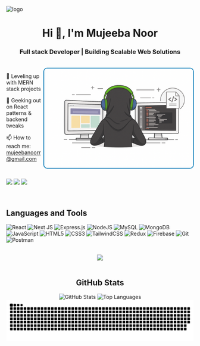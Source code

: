 ![logo](https://github.com/Mujeeba-Noor12/Mujeeba-Noor12/blob/main/Blue%20Yellow%20Futuristic%20Virtual%20Technology%20Blog%20Banner%20(1).png)
<h1 align="center">Hi 👋, I'm Mujeeba Noor </h1>
<h3 align="center"> Full stack Developer | Building Scalable Web Solutions</h1>

</br>
<img src="https://github.com/Mujeeba-Noor12/Mujeeba-Noor12/blob/main/image.png" align="right" width="400" style="border: 2px solid #0077b5; border-radius: 10px;" />


   
🌱 Leveling up with MERN stack projects

📘 Geeking out on React patterns & backend tweaks

📫 How to reach me: mujeebanoorr@gmail.com
</br>

</br>
<p >
  <a href="https://linkedin.com/in/mujeeba-noor" style="text-decoration: none;">
    <img src="https://img.shields.io/badge/LinkedIn-0077B5?style=for-the-badge&logo=linkedin&logoColor=white" />
  </a>
  <a href="mailto:mujeebanoorr@gmail.com" style="text-decoration: none;">
    <img src="https://img.shields.io/badge/Gmail-D14836?style=for-the-badge&logo=gmail&logoColor=white" />
  </a>
  <a href="https://github.com/mujeeba-noor12" style="text-decoration: none;">
    <img src="https://img.shields.io/badge/GitHub-000000?style=for-the-badge&logo=github&logoColor=white" />
  </a>
</p>
</br>

## Languages and Tools
![React](https://img.shields.io/badge/react-%2320232a.svg?style=for-the-badge&logo=react&logoColor=%2361DAFB)
![Next JS](https://img.shields.io/badge/Next.js-black?style=for-the-badge&logo=next.js&logoColor=white)
![Express.js](https://img.shields.io/badge/express.js-%23404d59.svg?style=for-the-badge&logo=express&logoColor=%2361DAFB)
![NodeJS](https://img.shields.io/badge/node.js-6DA55F?style=for-the-badge&logo=node.js&logoColor=white)
![MySQL](https://img.shields.io/badge/MySQL-%2300758F.svg?style=for-the-badge&logo=mysql&logoColor=white)
![MongoDB](https://img.shields.io/badge/MongoDB-%234ea94b.svg?style=for-the-badge&logo=mongodb&logoColor=white)
![JavaScript](https://img.shields.io/badge/javascript-%23323330.svg?style=for-the-badge&logo=javascript&logoColor=%23F7DF1E)
![HTML5](https://img.shields.io/badge/html5-%23E34F26.svg?style=for-the-badge&logo=html5&logoColor=white)
![CSS3](https://img.shields.io/badge/css3-%231572B6.svg?style=for-the-badge&logo=css3&logoColor=white)
![TailwindCSS](https://img.shields.io/badge/tailwindcss-%2338B2AC.svg?style=for-the-badge&logo=tailwind-css&logoColor=white)
![Redux](https://img.shields.io/badge/redux-%23593d88.svg?style=for-the-badge&logo=redux&logoColor=white)
![Firebase](https://img.shields.io/badge/firebase-%23039BE5.svg?style=for-the-badge&logo=firebase)
![Git](https://img.shields.io/badge/git-%23F05033.svg?style=for-the-badge&logo=git&logoColor=white)
![Postman](https://img.shields.io/badge/Postman-FF6C37?style=for-the-badge&logo=postman&logoColor=white)

</br>
<div align="center" style="display: flex; justify-content: center; flex-wrap: wrap;">
  <img src="https://github-profile-trophy.vercel.app/?username=mujeeba-noor12&theme=radical&margin-w=10&margin-h=15" />
</div>
</br>

<h2 align="center">GitHub Stats</h3>

<div align="center">

  <img src="https://github-readme-stats.vercel.app/api?username=mujeeba-noor12&show_icons=true&theme=radical&hide_border=false&include_all_commits=true&count_private=true" height="150px" alt="GitHub Stats" />
  
  <img src="https://github-readme-stats.vercel.app/api/top-langs/?username=mujeeba-noor12&layout=compact&theme=radical&hide_border=false" height="150px" alt="Top Languages" />
 
</div>
<div align="center"> 
<picture >
  <source media="(prefers-color-scheme: dark)" srcset="https://raw.githubusercontent.com/Mujeeba-Noor12/Mujeeba-Noor12/output/github-snake-dark.svg" />
  <source media="(prefers-color-scheme: light)" srcset="https://raw.githubusercontent.com/Mujeeba-Noor12/Mujeeba-Noor12/output/github-snake.svg" />
  <img alt="github-snake" src="https://raw.githubusercontent.com/Mujeeba-Noor12/Mujeeba-Noor12/output/github-snake.svg" />
</picture>
</div>




